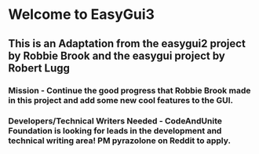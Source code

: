 # Welcome to EasyGui3 
## This is an Adaptation from the easygui2 project by Robbie Brook and the easygui project by Robert Lugg 

### Mission - Continue the good progress that Robbie Brook made in this project and add some new cool features to the GUI. 

### Developers/Technical Writers Needed - CodeAndUnite Foundation is looking for leads in the development and technical writing area! PM pyrazolone on Reddit to apply.


